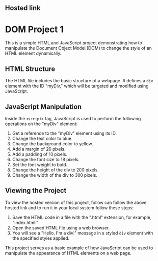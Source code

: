 ## Hosted link

# DOM Project 1

This is a simple HTML and JavaScript project demonstrating how to manipulate the Document Object Model (DOM) to change the style of an HTML element dynamically.

## HTML Structure

The HTML file includes the basic structure of a webpage. It defines a `div` element with the ID "myDiv," which will be targeted and modified using JavaScript.

## JavaScript Manipulation

Inside the `<script>` tag, JavaScript is used to perform the following operations on the "myDiv" element:

1. Get a reference to the "myDiv" element using its ID.
2. Change the text color to blue.
3. Change the background color to yellow.
4. Add a margin of 20 pixels.
5. Add a padding of 10 pixels.
6. Change the font size to 18 pixels.
7. Set the font weight to bold.
8. Change the height of the div to 200 pixels.
9. Change the width of the div to 300 pixels.

## Viewing the Project

To view the hosted version of this project, follow can follow the above hosted link and to run it in your local system follow these steps:

1. Save the HTML code in a file with the ".html" extension, for example, "index.html."
2. Open the saved HTML file using a web browser.
3. You will see a "Hello, I'm a div!" message in a styled `div` element with the specified styles applied.

This project serves as a basic example of how JavaScript can be used to manipulate the appearance of HTML elements on a web page.

